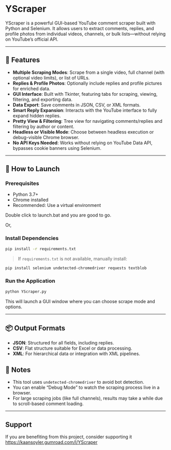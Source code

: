 
# YScraper

YScraper is a powerful GUI-based YouTube comment scraper built with Python and Selenium. It allows users to extract comments, replies, and profile photos from individual videos, channels, or bulk lists—without relying on YouTube’s official API.

---

## 🔧 Features

* **Multiple Scraping Modes**: Scrape from a single video, full channel (with optional video limits), or list of URLs.
* **Replies & Profile Photos**: Optionally include replies and profile pictures for enriched data.
* **GUI Interface**: Built with Tkinter, featuring tabs for scraping, viewing, filtering, and exporting data.
* **Data Export**: Save comments in JSON, CSV, or XML formats.
* **Smart Reply Expansion**: Interacts with the YouTube interface to fully expand hidden replies.
* **Pretty View & Filtering**: Tree view for navigating comments/replies and filtering by author or content.
* **Headless or Visible Mode**: Choose between headless execution or debug-visible Chrome browser.
* **No API Keys Needed**: Works without relying on YouTube Data API, bypasses cookie banners using Selenium.

---

## 🚀 How to Launch

### Prerequisites

* Python 3.7+
* Chrome installed
* Recommended: Use a virtual environment

Double click to launch.bat and you are good to go.

Or,

### Install Dependencies

```bash
pip install -r requirements.txt
```

> If `requirements.txt` is not available, manually install:

```bash
pip install selenium undetected-chromedriver requests textblob
```

### Run the Application

```bash
python YScraper.py
```

This will launch a GUI window where you can choose scrape mode and options.

---

## 📦 Output Formats

* **JSON**: Structured for all fields, including replies.
* **CSV**: Flat structure suitable for Excel or data processing.
* **XML**: For hierarchical data or integration with XML pipelines.



## 🧠 Notes

* This tool uses `undetected-chromedriver` to avoid bot detection.
* You can enable “Debug Mode” to watch the scraping process live in a browser.
* For large scraping jobs (like full channels), results may take a while due to scroll-based comment loading.

---

## Support
If you are benefiting from this project, consider supporting it
https://kaansoyler.gumroad.com/l/YScraper

